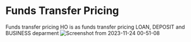 # Funds Transfer Pricing
Funds transfer pricing
HO is as funds transfer pricing
LOAN, DEPOSIT and BUSINESS deparment
![Screenshot from 2023-11-24 00-51-08](https://github.com/DatDT98/ftp/assets/35711508/96c308fb-dc9b-419b-980a-da9e7bae9019)
